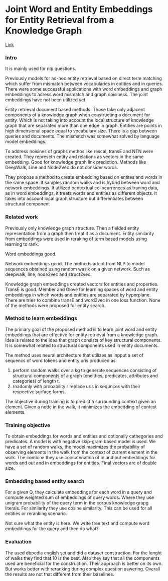 # Joint Word and Entity Embeddings for Entity Retrieval from a Knowledge Graph

[Link](https://link.springer.com/chapter/10.1007/978-3-030-45439-5_10)

### Intro

It is mainly used for nlp questions.

Previously models for ad-hoc entity retrieval based on direct term matching which suffer from mismatch between vocabularies in entities and in queries.
There were some successful applications with word embeddings and graph embeddings to adress word mismatch and graph noisiness.
The joint embeddings have not been utilized yet.

Entity retrieval document based methods.
Those take only adjacent components of a knowledge graph when constructing a document for entity.
Which is not taking into account the local structure of knowledge graph that are separated more than one edge in graph.
Entities are points in high dimensional space equal to vocabulary size.
There is a gap between queries and documents.
The mismatch was somewhat solved by language model embeddings.

To address noisines of graphs methos like rescal, transE and NTN were created.
They represetn entity and relations as vectors in the same embedding.
Good for knowledge graph link prediction.
Methods like DeepWalk, Line and Node2Vec do not consider words.

They propose a method to create embedding based on entites and words in the same space.
It samples random walks and is hybrid between word and network embeddings.
It utilized ocntextual co-ocurrences as traning data, as in word embeddings, it treats words and entities as different objects.
It takes into account local graph structure but differentiates between structural component

### Related work

Previously only knowledge graph structure.
Then a fielded entity representation from a graph then treat it as a document.
Entity similarity from embeddings were used in reraking of term based models using learning to rank.

Word embeddings good.

Network embeddings good.
The methods adopt from NLP to model sequences obtained using random waslk on a given network.
Such as deepwalk, line, node2vec and struct2vec.

Knowledge graph embeddings created vectors for entities and properties.
TransE is good.
Member and Glove for learning spaces of word and entity embeddings in which words and entities are separated by hyperplane.
There are tries to combine transE and word2vec in one loss function.
None of the methods were proposed for entity search.

### Method to learn embeddings

The primary goal of the proposed method is to learn joint word and entity embeddings that are effective for entity retrieval from a knowledge graph.
Idea is related to the idea that graph consists of key structural components.
It is somewhat related to structural components used in entity documents.

The method uses neural architecture that utilizes as inpput a set of sequencs of word tokens and entity uris produced as:
1. perform random walks over a kg to generate sequences consisting of structural components of a graph (eneitties, predicates, attributes and categories) of length t.
2. rnadomly with probability r replace uris in sequnces with their respective surface forms.

The objective during training is to predict a surrounding context given an element.
Given a node in the walk, it minimizes the embedding of context elements.

### Training objective

To obtain embeddings for words and entities and optionally cathegories and predicates.
A model is with negative skip-gram based model is used.
We have a set of random walks, the model maximizes the probability of observing elements in the walk from the context of current element in the walk.
The combine they use concatenation of in and out embeddings for words and out and in embeddings for entities.
Final vectors are of double size.

### Embedding based entity search

For a given Q, they calculate embeddings for each word in a query and compute weighted sum of embeddings of query words.
Where they use unigram probability of the query term in the corpus knowledge grapg literals.
For similarity they use cosine similarity.
This can be used for all entities or reranking scenario.

Not sure what the entity is here.
We write free text and compute word embeddings for the query and then do what?

### Evaluation

The used dbpedia english set and did a dataset construction.
For the lenght of walks they find that 10 is the best.
Also they say that all the components used are beneficial for the construction.
Their approach is better on its own.
But works better with reranking during complex question aswering.
Overall the results are not that different from their baselines.